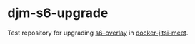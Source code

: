 # djm-s6-upgrade

Test repository for upgrading
[s6-overlay](https://github.com/just-containers/s6-overlay) in
[docker-jitsi-meet](https://github.com/jitsi/docker-jitsi-meet).
